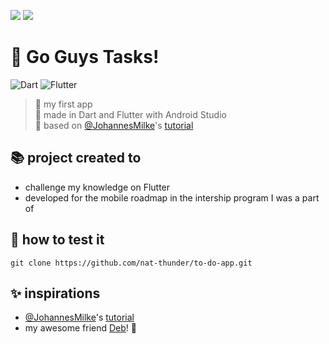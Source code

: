<a href="https://github.com/nat-thunder/to-do-app/blob/main/README-ptbr.md" onclick="BR()"><img src="https://img.shields.io/badge/%20PT&#8208;BR-yellow.svg?style=for-the-badge"></a>
<a href="#"><img src="https://img.shields.io/badge/%20EN-blue.svg?style=for-the-badge"></a>

# 🐝 Go Guys Tasks!
![Dart](https://img.shields.io/badge/dart-%230175C2.svg?style=for-the-badge&logo=dart&logoColor=white)
![Flutter](https://img.shields.io/badge/Flutter-%2302569B.svg?style=for-the-badge&logo=Flutter&logoColor=white)
> 🌼 my first app<br>
> 🌻 made in Dart and Flutter with Android Studio<br>
> 🌷 based on [@JohannesMilke](https://github.com/JohannesMilke/todo_app_ui_example)'s [tutorial](https://youtu.be/kN9Yfd4fu04) 

## 📚 project created to
  - challenge my knowledge on Flutter
  - developed for the mobile roadmap in the intership program I was a part of

## 📑 how to test it
  ```
  git clone https://github.com/nat-thunder/to-do-app.git
  ```
  
## ✨ inspirations
  - [@JohannesMilke](https://github.com/JohannesMilke/todo_app_ui_example)'s [tutorial](https://youtu.be/kN9Yfd4fu04)
  - my awesome friend [Deb](https://instagram.com/honeymustarddl?igshid=MzRlODBiNWFlZA==)! 💛
